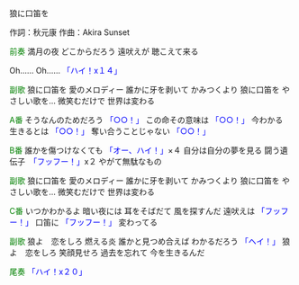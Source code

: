 狼に口笛を

作詞：秋元康
作曲：Akira Sunset

<font color=green>前奏</font>
満月の夜
どこからだろう
遠吠えが
聴こえて来る

Oh……
Oh……
<font color=blue>「ハイ！x１４」</font> 

<font color=green>副歌</font>
狼に口笛を
愛のメロディー
誰かに牙を剥いて
かみつくより
狼に口笛を
やさしい歌を…
微笑むだけで
世界は変わる

<font color=green>A番</font>
そうなんのためだろう <font color=blue>「○○！」</font> 
この命その意味は <font color=blue>「○○！」</font> 
今わかる　生きるとは <font color=blue>「○○！」</font> 
奪い合うことじゃない <font color=blue>「○○！」</font> 

<font color=green>B番</font>
誰かを傷つけなくても <font color=blue>「オー、ハイ！」</font>×４ 
自分は自分の夢を見る
闘う遺伝子　<font color=blue>「フッフー！」</font>x２
やがて無駄なもの

<font color=green>副歌</font>
狼に口笛を
愛のメロディー
誰かに牙を剥いて
かみつくより
狼に口笛を
やさしい歌を…
微笑むだけで
世界は変わる

<font color=green>C番</font>
いつかわかるよ
暗い夜には
耳をそばだて
風を探すんだ
遠吠えは <font color=blue>「フッフー！」</font> 
口笛に <font color=blue>「フッフー！」</font> 
変わってる

<font color=green>副歌</font>
狼よ　恋をしろ
燃える炎
誰かと見つめ合えば
わかるだろう
<font color=blue>「ヘイ！」 </font>
狼よ　恋をしろ
笑顔見せろ
過去を忘れて
今を生きるんだ

<font color=green>尾奏</font>
<font color=blue>「ハイ！x２０」</font> 
